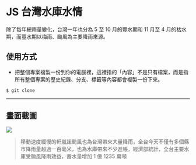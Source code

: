 # JS 台灣水庫水情

除了每年總雨量變化，台灣一年也分為 5 至 10 月的豐水期和 11 月至 4 月的枯水期，而豐水期以梅雨、颱風為主要降雨來源。

## 使用方式
- 把整個專案複製一份到你的電腦裡，這裡指的「內容」不是只有檔案，而是指所有整個專案的歷史紀錄、分支、標籤等內容都會複製一份下來。
```sh
$ git clone
```

----

## 畫面截圖
![](https://i.imgur.com/GCqUCH1.png)
> 移動速度緩慢的軒嵐諾颱風也為台灣帶來大量降雨，全台今天不僅有多個縣市降雨量超過一百毫米，也為水庫帶來不少進帳，經濟部統計，全台主要水庫受颱風降雨效益，蓄水量增加 1 億 1235 萬噸